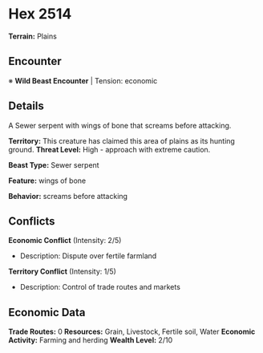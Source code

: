 # Hex 2514

**Terrain:** Plains

## Encounter
※ **Wild Beast Encounter** | Tension: economic

## Details
A Sewer serpent with wings of bone that screams before attacking.

**Territory:** This creature has claimed this area of plains as its hunting ground.
**Threat Level:** High - approach with extreme caution.

**Beast Type:** Sewer serpent

**Feature:** wings of bone

**Behavior:** screams before attacking

## Conflicts
**Economic Conflict** (Intensity: 2/5)
- Description: Dispute over fertile farmland

**Territory Conflict** (Intensity: 1/5)
- Description: Control of trade routes and markets

## Economic Data
**Trade Routes:** 0
**Resources:** Grain, Livestock, Fertile soil, Water
**Economic Activity:** Farming and herding
**Wealth Level:** 2/10
